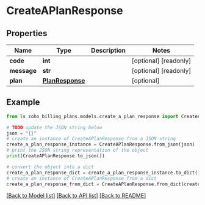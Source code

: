 # CreateAPlanResponse


## Properties

Name | Type | Description | Notes
------------ | ------------- | ------------- | -------------
**code** | **int** |  | [optional] [readonly] 
**message** | **str** |  | [optional] [readonly] 
**plan** | [**PlanResponse**](PlanResponse.md) |  | [optional] 

## Example

```python
from ls_zoho_billing_plans.models.create_a_plan_response import CreateAPlanResponse

# TODO update the JSON string below
json = "{}"
# create an instance of CreateAPlanResponse from a JSON string
create_a_plan_response_instance = CreateAPlanResponse.from_json(json)
# print the JSON string representation of the object
print(CreateAPlanResponse.to_json())

# convert the object into a dict
create_a_plan_response_dict = create_a_plan_response_instance.to_dict()
# create an instance of CreateAPlanResponse from a dict
create_a_plan_response_from_dict = CreateAPlanResponse.from_dict(create_a_plan_response_dict)
```
[[Back to Model list]](../README.md#documentation-for-models) [[Back to API list]](../README.md#documentation-for-api-endpoints) [[Back to README]](../README.md)


